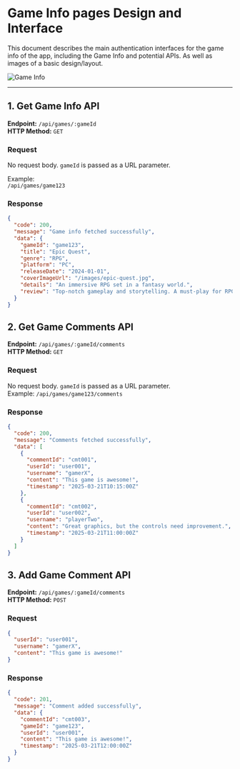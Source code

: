 # Game Info pages Design and Interface

This document describes the main authentication interfaces for the game info of the app, including the Game Info and potential APIs. As well as images of a basic design/layout.

![Game Info](https://github.com/user-attachments/assets/50e6fdd3-d4de-4f66-940e-59873fe09dee)


---
## 1. Get Game Info API

**Endpoint:** `/api/games/:gameId`  
**HTTP Method:** `GET`

### Request

No request body. `gameId` is passed as a URL parameter.

Example:  
`/api/games/game123`

### Response
```json
{
  "code": 200,
  "message": "Game info fetched successfully",
  "data": {
    "gameId": "game123",
    "title": "Epic Quest",
    "genre": "RPG",
    "platform": "PC",
    "releaseDate": "2024-01-01",
    "coverImageUrl": "/images/epic-quest.jpg",
    "details": "An immersive RPG set in a fantasy world.",
    "review": "Top-notch gameplay and storytelling. A must-play for RPG fans!"
  }
}
```

## 2. Get Game Comments API

**Endpoint:** `/api/games/:gameId/comments`  
**HTTP Method:** `GET`

### Request

No request body. `gameId` is passed as a URL parameter.  
Example: `/api/games/game123/comments`

### Response
```json
{
  "code": 200,
  "message": "Comments fetched successfully",
  "data": [
    {
      "commentId": "cmt001",
      "userId": "user001",
      "username": "gamerX",
      "content": "This game is awesome!",
      "timestamp": "2025-03-21T10:15:00Z"
    },
    {
      "commentId": "cmt002",
      "userId": "user002",
      "username": "playerTwo",
      "content": "Great graphics, but the controls need improvement.",
      "timestamp": "2025-03-21T11:00:00Z"
    }
  ]
}

```
## 3. Add Game Comment API

**Endpoint:** `/api/games/:gameId/comments`  
**HTTP Method:** `POST`

### Request
```json
{
  "userId": "user001",
  "username": "gamerX",
  "content": "This game is awesome!"
}
```

### Response
```json
{
  "code": 201,
  "message": "Comment added successfully",
  "data": {
    "commentId": "cmt003",
    "gameId": "game123",
    "userId": "user001",
    "content": "This game is awesome!",
    "timestamp": "2025-03-21T12:00:00Z"
  }
}
```

